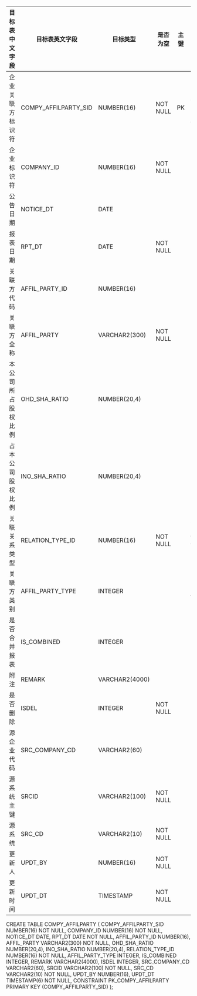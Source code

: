 <!--sec data-title="企业关联方表" data-id="section0" data-show=true ces-->

| 目标表中文字段   | 目标表英文字段              | 目标类型           | 是否为空     | 主键   | 说明                                       |
| --------- | -------------------- | -------------- | -------- | ---- | ---------------------------------------- |
| 企业关联方标识符  | COMPY_AFFILPARTY_SID | NUMBER(16)     | NOT NULL | PK   | SEQUENCE，业务主键：COMPANY_ID, RPT_DT, AFFIL_PARTY,   RELATION_TYPE_ID |
| 企业标识符     | COMPANY_ID           | NUMBER(16)     | NOT NULL |      |                                          |
| 公告日期      | NOTICE_DT            | DATE           |          |      |                                          |
| 报表日期      | RPT_DT               | DATE           | NOT NULL |      |                                          |
| 关联方代码     | AFFIL_PARTY_ID       | NUMBER(16)     |          |      |                                          |
| 关联方全称     | AFFIL_PARTY          | VARCHAR2(300)  | NOT NULL |      |                                          |
| 本公司所占股权比例 | OHD_SHA_RATIO        | NUMBER(20,4)   |          |      |                                          |
| 占本公司股权比例  | INO_SHA_RATIO        | NUMBER(20,4)   |          |      |                                          |
| 关联关系类型    | RELATION_TYPE_ID     | NUMBER(16)     | NOT NULL |      | SELECT CONSTANT_ID from 字符常量表 where CONSTANT_TYPE= 23 |
| 关联方类别     | AFFIL_PARTY_TYPE     | INTEGER        |          |      | 0 企业; 1 个人 2 其他                          |
| 是否合并报表    | IS_COMBINED          | INTEGER        |          |      | 0 否      1 是                             |
| 附注        | REMARK               | VARCHAR2(4000) |          |      |                                          |
| 是否删除      | ISDEL                | INTEGER        | NOT NULL |      |                                          |
| 源企业代码     | SRC_COMPANY_CD       | VARCHAR2(60)   |          |      |                                          |
| 源系统主键     | SRCID                | VARCHAR2(100)  | NOT NULL |      |                                          |
| 源系统       | SRC_CD               | VARCHAR2(10)   | NOT NULL |      |                                          |
| 更新人       | UPDT_BY              | NUMBER(16)     | NOT NULL |      | SELECT CLIENT_ID FROM   CLIENT_BASICINFO |
| 更新时间      | UPDT_DT              | TIMESTAMP      | NOT NULL |      |                                          |

<!--endsec-->

<!--sec data-title="DDL" data-id="section1" data-show=true ces-->

   CREATE TABLE
    COMPY_AFFILPARTY
    (
        COMPY_AFFILPARTY_SID NUMBER(16) NOT NULL,
        COMPANY_ID NUMBER(16) NOT NULL,
        NOTICE_DT DATE,
        RPT_DT DATE NOT NULL,
        AFFIL_PARTY_ID NUMBER(16),
        AFFIL_PARTY VARCHAR2(300) NOT NULL,
        OHD_SHA_RATIO NUMBER(20,4),
        INO_SHA_RATIO NUMBER(20,4),
        RELATION_TYPE_ID NUMBER(16) NOT NULL,
        AFFIL_PARTY_TYPE INTEGER,
        IS_COMBINED INTEGER,
        REMARK VARCHAR2(4000),
        ISDEL INTEGER,
        SRC_COMPANY_CD VARCHAR2(60),
        SRCID VARCHAR2(100) NOT NULL,
        SRC_CD VARCHAR2(10) NOT NULL,
        UPDT_BY NUMBER(16),
        UPDT_DT TIMESTAMP(6) NOT NULL,
        CONSTRAINT PK_COMPY_AFFILPARTY PRIMARY KEY (COMPY_AFFILPARTY_SID)
    );
<!--endsec-->

